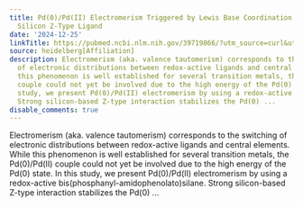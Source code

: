 ```yaml
---
title: Pd(0)/Pd(II) Electromerism Triggered by Lewis Base Coordination to a Redox-Active
  Silicon Z-Type Ligand
date: '2024-12-25'
linkTitle: https://pubmed.ncbi.nlm.nih.gov/39719866/?utm_source=curl&utm_medium=rss&utm_campaign=pubmed-2&utm_content=1FakS-2QOkCT8HsMOQP1bCRQ4YzyumYOmxmF0moLsQ3dFB1E9V&fc=20220326224207&ff=20241225170611&v=2.18.0.post9+e462414
source: heidelberg[Affiliation]
description: Electromerism (aka. valence tautomerism) corresponds to the switching
  of electronic distributions between redox-active ligands and central elements. While
  this phenomenon is well established for several transition metals, the Pd(0)/Pd(II)
  couple could not yet be involved due to the high energy of the Pd(0) state. In this
  study, we present Pd(0)/Pd(II) electromerism by using a redox-active bis(phosphanyl-amidophenolato)silane.
  Strong silicon-based Z-type interaction stabilizes the Pd(0) ...
disable_comments: true
---
```

Electromerism (aka. valence tautomerism) corresponds to the switching of electronic distributions between redox-active ligands and central elements. While this phenomenon is well established for several transition metals, the Pd(0)/Pd(II) couple could not yet be involved due to the high energy of the Pd(0) state. In this study, we present Pd(0)/Pd(II) electromerism by using a redox-active bis(phosphanyl-amidophenolato)silane. Strong silicon-based Z-type interaction stabilizes the Pd(0) ...
